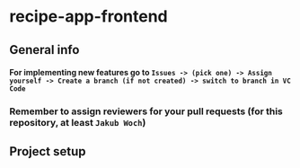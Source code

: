 # recipe-app-frontend


## General info

#### For implementing new features go to `Issues -> (pick one) -> Assign yourself -> Create a branch (if not created) -> switch to branch in VC Code`

### Remember to assign reviewers for your pull requests (for this repository, at least `Jakub Woch`)


## Project setup
